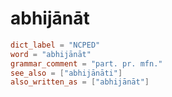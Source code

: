 # abhijānāt

``` toml
dict_label = "NCPED"
word = "abhijānāt"
grammar_comment = "part. pr. mfn."
see_also = ["abhijānāti"]
also_written_as = ["abhijānāt"]
```

